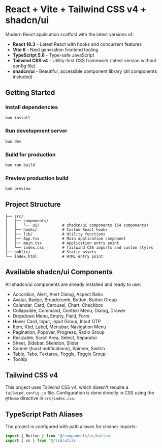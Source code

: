 # React + Vite + Tailwind CSS v4 + shadcn/ui

Modern React application scaffold with the latest versions of:

- **React 18.3** - Latest React with hooks and concurrent features
- **Vite 6** - Next generation frontend tooling
- **TypeScript 5.6** - Type-safe JavaScript
- **Tailwind CSS v4** - Utility-first CSS framework (latest version without config file)
- **shadcn/ui** - Beautiful, accessible component library (all components included)

## Getting Started

### Install dependencies

```bash
bun install
```

### Run development server

```bash
bun dev
```

### Build for production

```bash
bun run build
```

### Preview production build

```bash
bun preview
```

## Project Structure

```
├── src/
│   ├── components/
│   │   └── ui/          # shadcn/ui components (54 components)
│   ├── hooks/           # Custom React hooks
│   ├── lib/             # Utility functions
│   ├── App.tsx          # Main application component
│   ├── main.tsx         # Application entry point
│   └── index.css        # Tailwind CSS imports and custom styles
├── public/              # Static assets
└── index.html           # HTML entry point
```

## Available shadcn/ui Components

All shadcn/ui components are already installed and ready to use:

- Accordion, Alert, Alert Dialog, Aspect Ratio
- Avatar, Badge, Breadcrumb, Button, Button Group
- Calendar, Card, Carousel, Chart, Checkbox
- Collapsible, Command, Context Menu, Dialog, Drawer
- Dropdown Menu, Empty, Field, Form
- Hover Card, Input, Input Group, Input OTP
- Item, Kbd, Label, Menubar, Navigation Menu
- Pagination, Popover, Progress, Radio Group
- Resizable, Scroll Area, Select, Separator
- Sheet, Sidebar, Skeleton, Slider
- Sonner (toast notifications), Spinner, Switch
- Table, Tabs, Textarea, Toggle, Toggle Group
- Tooltip

## Tailwind CSS v4

This project uses Tailwind CSS v4, which doesn't require a `tailwind.config.js` file. Configuration is done directly in CSS using the `@theme` directive in `src/index.css`.

## TypeScript Path Aliases

The project is configured with path aliases for cleaner imports:

```typescript
import { Button } from '@/components/ui/button'
import { cn } from '@/lib/utils'
```

